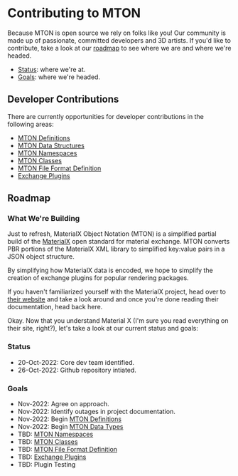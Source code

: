 # Contributing to MTON
Because MTON is open source we rely on folks like you!  Our community is made up of passionate, committed developers and 3D artists.  If you'd like to contribute, take a look at our [roadmap](#roadmap) to see where we are and where we're headed.  
- [Status](#status): where we're at.
- [Goals](#goals): where we're headed.


## Developer Contributions
There are currently opportunities for developer contributions in the following areas:
- [MTON Definitions](./docs/definitions.md)
- [MTON Data Structures](./docs/data.md)
- [MTON Namespaces](./docs/namespaces.md)
- [MTON Classes](./docs/classes.md)
- [MTON File Format Definition](./docs/file-format.md)
- [Exchange Plugins](./docs/plugins.md)

## Roadmap
### What We're Building
Just to refresh, MaterialX Object Notation (MTON) is a simplified partial build of the [MaterialX](http://materialx.org) open standard for material exchange. MTON converts PBR portions of the MaterialX XML library to simplified key:value pairs in a JSON object structure.  

By simplifying how MaterialX data is encoded, we hope to simplify the creation of exchange plugins for popular rendering packages.

If you haven't familiarized yourself with the MaterialX project, head over to [their website](http://materialx.org) and take a look around and once you're done reading their documentation, head back here.

Okay.  Now that you understand Material X (I'm sure you read everything on their site, right?), let's take a look at our current status and goals:

### Status
- 20-Oct-2022: Core dev team identified.
- 26-Oct-2022: Github repository intiated.

### Goals
- Nov-2022: Agree on approach.
- Nov-2022: Identify outages in project documentation.
- Nov-2022: Begin [MTON Definitions](./docs/definitions.md)
- Nov-2022: Begin [MTON Data Types](./docs/data.md)
- TBD: [MTON Namespaces](./docs/namespaces.md)
- TBD: [MTON Classes](./docs/classes.md)
- TBD: [MTON File Format Definition](./docs/file-format.md)
- TBD: [Exchange Plugins](./docs/plugins.md)
- TBD: Plugin Testing